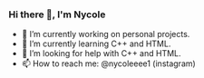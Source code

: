 ### Hi there 👋, I'm Nycole 

- 🔭 I’m currently working on personal projects.
- 🌱 I’m currently learning C++ and HTML.
- 🤔 I’m looking for help with C++ and HTML.
- 📫 How to reach me: @nycoleeee1 (instagram)
<!--  
  👯 I’m looking to collaborate on
  💬 Ask me about ... 
  😄 Pronouns: ...
  ⚡ Fun fact: ...
...-->

<!-- Cada alteração que eu fizer em qualquer arquivo online: Commit change
->
